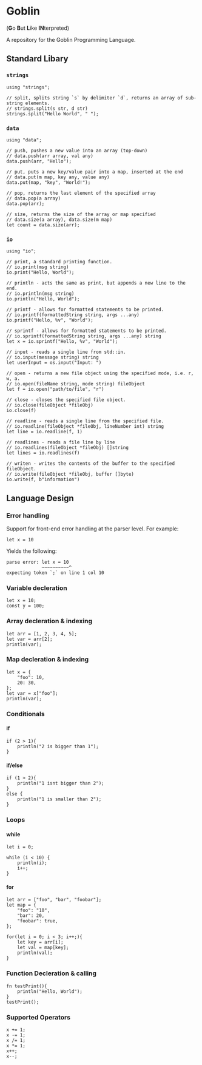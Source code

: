 # Goblin
(**G**o **B**ut **L**ike **IN**terpreted)

A repository for the Goblin Programming Language.

## Standard Libary

### `strings`
```
using "strings";

// split, splits string `s` by delimiter `d`, returns an array of sub-string elements.
// strings.split(s str, d str)
strings.split("Hello World", " ");
```

### `data`
```
using "data";

// push, pushes a new value into an array (top-down)
// data.push(arr array, val any)
data.push(arr, "Hello");

// put, puts a new key/value pair into a map, inserted at the end
// data.put(m map, key any, value any)
data.put(map, "key", "World!");

// pop, returns the last element of the specified array
// data.pop(a array)
data.pop(arr);

// size, returns the size of the array or map specified
// data.size(a array), data.size(m map)
let count = data.size(arr);
```

### `io`
```
using "io";

// print, a standard printing function.
// io.print(msg string)
io.print("Hello, World");

// println - acts the same as print, but appends a new line to the end.
// io.println(msg string)
io.println("Hello, World");

// printf - allows for formatted statements to be printed.
// io.printf(formattedString string, args ...any)
io.printf("Hello, %v", "World");

// sprintf - allows for formatted statements to be printed.
// io.sprintf(formattedString string, args ...any) string
let x = io.sprintf("Hello, %v", "World");

// input - reads a single line from std::in.
// io.input(message string) string
let userInput = os.input("Input: ")

// open - returns a new file object using the specified mode, i.e. r, w, a.
// io.open(fileName string, mode string) fileObject
let f = io.open("path/to/file", "r")

// close - closes the specified file object.
// io.close(fileObject *fileObj)
io.close(f)

// readline - reads a single line from the specified file.
// io.readline(fileObject *fileObj, lineNumber int) string
let line = io.readline(f, 1)

// readlines - reads a file line by line
// io.readlines(fileObject *fileObj) []string
let lines = io.readlines(f)

// writen - writes the contents of the buffer to the specified fileObject.
// io.write(fileObject *fileObj, buffer []byte)
io.write(f, b"information")
```
## Language Design

### Error handling
Support for front-end error handling at the parser level. For example:
```
let x = 10
```
Yields the following:
```
parse error: let x = 10
             ~~~~~~~~~~^
expecting token `;` on line 1 col 10
```

### Variable decleration
```
let x = 10;
const y = 100;
```
### Array decleration & indexing
```
let arr = [1, 2, 3, 4, 5];
let var = arr[2];
println(var);
```

### Map decleration & indexing
```
let x = {
    "foo": 10,
    20: 30,
};
let var = x["foo"];
println(var);
```

### Conditionals
#### if
```
if (2 > 1){
    println("2 is bigger than 1");
}
```
#### if/else
```
if (1 > 2){
    println("1 isnt bigger than 2");
}
else {
    println("1 is smaller than 2");
}
```

### Loops
#### while
```
let i = 0;

while (i < 10) {
    println(i);
    i++;
}
```

#### for
```
let arr = ["foo", "bar", "foobar"];
let map = {
    "foo": "10",
    "bar": 20,
    "foobar": true,
};

for(let i = 0; i < 3; i++;){
    let key = arr[i];
    let val = map[key];
    println(val);
}
```

### Function Decleration & calling
```
fn testPrint(){
    println("Hello, World");
}
testPrint();
```

### Supported Operators
```
x += 1;
x -= 1;
x /= 1;
x *= 1;
x++;
x--;
```
